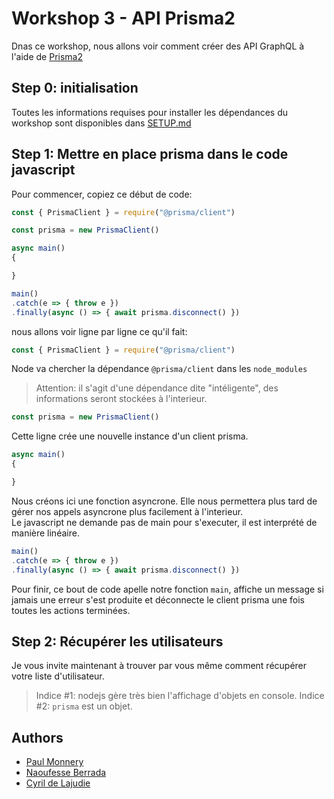 # Workshop 3 - API Prisma2

Dnas ce workshop, nous allons voir comment créer des API GraphQL à l'aide de [Prisma2](https://www.prisma.io/)

## Step 0: initialisation
Toutes les informations requises pour installer les dépendances du workshop sont disponibles dans [SETUP.md](./SETUP.md)

## Step 1: Mettre en place prisma dans le code javascript
Pour commencer, copiez ce début de code:
```javascript
const { PrismaClient } = require("@prisma/client")

const prisma = new PrismaClient()

async main()
{

}

main()
.catch(e => { throw e })
.finally(async () => { await prisma.disconnect() })
```

nous allons voir ligne par ligne ce qu'il fait:
```javascript
const { PrismaClient } = require("@prisma/client")
```
Node va chercher la dépendance `@prisma/client` dans les `node_modules`
> Attention: il s'agit d'une dépendance dite "intéligente", des informations seront stockées à l'interieur.

```javascript
const prisma = new PrismaClient()
```
Cette ligne crée une nouvelle instance d'un client prisma.

```javascript
async main()
{

}
```
Nous créons ici une fonction asyncrone. Elle nous permettera plus tard de gérer nos appels asyncrone plus facilement à l'interieur.  
Le javascript ne demande pas de main pour s'executer, il est interprété de manière linéaire.  

```javascript
main()
.catch(e => { throw e })
.finally(async () => { await prisma.disconnect() })
```
Pour finir, ce bout de code apelle notre fonction `main`, affiche un message si jamais une erreur s'est produite et déconnecte le client prisma une fois toutes les actions terminées.

## Step 2: Récupérer les utilisateurs
Je vous invite maintenant à trouver par vous même comment récupérer votre liste d'utilisateur.  
> Indice #1: nodejs gère très bien l'affichage d'objets en console.
> Indice #2: `prisma` est un objet.

## Authors
- [Paul Monnery](https://github.com/PaulMonnery/)
- [Naoufesse Berrada](https://github.com/nowlow/)
- [Cyril de Lajudie](https://github.com/Axoloot/)
